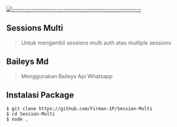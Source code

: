 [![-----------------------------------------------------](https://raw.githubusercontent.com/andreasbm/readme/master/assets/lines/colored.png)](#table-of-contents)


## Sessions Multi
> Untuk mengambil sessions multi auth atau mutliple sessions

## Baileys Md 
> Menggunakan Baileys Api Whatsapp 

## Instalasi Package 
```
$ git clone https://github.com/Firman-1P/Session-Multi
$ cd Session-Multi
$ node .

```
